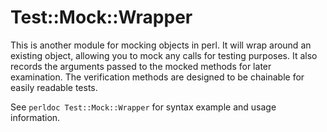 Test::Mock::Wrapper
===================

This is another module for mocking objects in perl. It will wrap around
an existing object, allowing you to mock any calls for testing purposes.
It also records the arguments passed to the mocked methods for later
examination. The verification methods are designed to be chainable for
easily readable tests.

See `perldoc Test::Mock::Wrapper` for syntax example and usage information.

